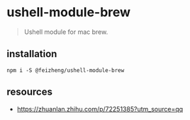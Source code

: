 # ushell-module-brew
> Ushell module for mac brew.

## installation
```shell
npm i -S @feizheng/ushell-module-brew
```

## resources
- https://zhuanlan.zhihu.com/p/72251385?utm_source=qq